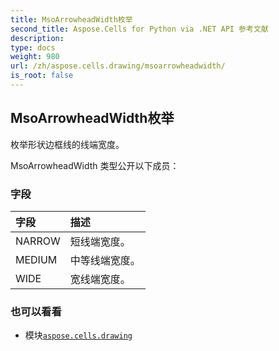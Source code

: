 ```yaml
---
title: MsoArrowheadWidth枚举
second_title: Aspose.Cells for Python via .NET API 参考文献
description:
type: docs
weight: 980
url: /zh/aspose.cells.drawing/msoarrowheadwidth/
is_root: false
---
```

## MsoArrowheadWidth枚举
枚举形状边框线的线端宽度。



MsoArrowheadWidth 类型公开以下成员：

### 字段
|字段|描述|
| :- | :- |
| NARROW |短线端宽度。|
| MEDIUM |中等线端宽度。|
| WIDE |宽线端宽度。|



### 也可以看看
* 模块[`aspose.cells.drawing`](..)
